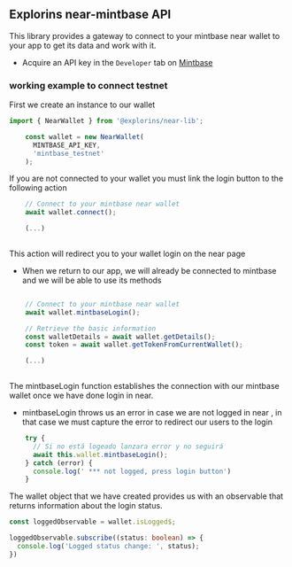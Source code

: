 ## Explorins near-mintbase API

This library provides a gateway to connect to your mintbase near wallet to your app to get its data and work with it.

- Acquire an API key in the `Developer` tab on [Mintbase](https://mintbase.io/developer)

### working example to connect testnet

First we create an instance to our wallet

```typescript
import { NearWallet } from '@explorins/near-lib';

    const wallet = new NearWallet(
      MINTBASE_API_KEY,
      'mintbase_testnet'
    );
```

If you are not connected to your wallet you must link the login button to the following action 

```typescript
    // Connect to your mintbase near wallet
    await wallet.connect();

    (...)
    
```
This action will redirect you to your wallet login on the near page
- When we return to our app, we will already be connected to mintbase and we will be able to use its methods
```typescript

    // Connect to your mintbase near wallet
    await wallet.mintbaseLogin();

    // Retrieve the basic information
    const walletDetails = await wallet.getDetails();
    const token = await wallet.getTokenFromCurrentWallet();

    (...)
    
```

The mintbaseLogin function establishes the connection with our mintbase wallet once we have done login in near.
- mintbaseLogin throws us an error in case we are not logged in near , in that case we must capture the error to redirect our users to the login

```typescript
    try {
      // Si no está logeado lanzara error y no seguirá
      await this.wallet.mintbaseLogin();
    } catch (error) {
      console.log(' *** not logged, press login button')
    }

```

The wallet object that we have created provides us with an observable that returns information about the login status.

```typescript
const loggedObservable = wallet.isLogged$;

loggedObservable.subscribe((status: boolean) => {
  console.log('Logged status change: ', status);
})
```